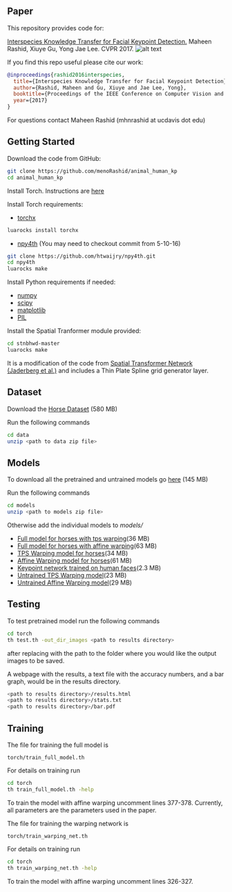 ## Paper
This repository provides code for:

[Interspecies Knowledge Transfer for Facial Keypoint Detection.](https://arxiv.org/abs/1704.04023) Maheen Rashid, Xiuye Gu, Yong Jae Lee. CVPR 2017.
![alt text](https://www.dropbox.com/s/w7q156x5i33on2n/1_13_gt.jpg)

If you find this repo useful please cite our work:
```bib
@inproceedings{rashid2016interspecies,
  title={Interspecies Knowledge Transfer for Facial Keypoint Detection},
  author={Rashid, Maheen and Gu, Xiuye and Jae Lee, Yong},
  booktitle={Proceedings of the IEEE Conference on Computer Vision and Pattern Recognition},
  year={2017}
}
```
For questions contact Maheen Rashid (mhnrashid at ucdavis dot edu)

## Getting Started

Download the code from GitHub:
```bash
git clone https://github.com/menoRashid/animal_human_kp
cd animal_human_kp
```
Install Torch. Instructions are [here](http://torch.ch/docs/getting-started.html)

Install Torch requirements:
* [torchx](https://github.com/nicholas-leonard/torchx)
```bash
luarocks install torchx
```
* [npy4th](https://github.com/htwaijry/npy4th) (You may need to checkout commit from 5-10-16)
```bash
git clone https://github.com/htwaijry/npy4th.git
cd npy4th
luarocks make
```

Install Python requirements if needed:
* [numpy](http://www.numpy.org/)
* [scipy](https://www.scipy.org/install.html)
* [matplotlib](http://matplotlib.org/users/installing.html)
* [PIL](http://www.pythonware.com/products/pil/)

Install the Spatial Tranformer module provided:
```bash
cd stnbhwd-master
luarocks make
```
It is a modification of the code from [Spatial Transformer Network (Jaderberg et al.)](https://github.com/qassemoquab/stnbhwd) and includes a Thin Plate Spline grid generator layer.

## Dataset
Download the [Horse Dataset](https://www.dropbox.com/s/9t770jhcjqo3mmg/release_data.zip) (580 MB)

Run the following commands
```bash
cd data
unzip <path to data zip file>
```

## Models
To download all the pretrained and untrained models go [here](https://www.dropbox.com/s/44ocinlmx8mp8v2/release_models.zip) (145 MB)

Run the following commands
```bash
cd models
unzip <path to models zip file>
```
Otherwise add the individual models to *models/*
* [Full model for horses with tps warping](https://www.dropbox.com/s/g0e7tj2r708eue1/horse_full_model_tps.dat)(36 MB)
* [Full model for horses with affine warping](https://www.dropbox.com/s/3vj7nts5f1v0ry0/horse_full_model_affine.dat)(63 MB)
* [TPS Warping model for horses](https://www.dropbox.com/s/3un0dild6xar8uf/horse_tps_model.dat)(34 MB)
* [Affine Warping model for horses](https://www.dropbox.com/s/o146cyvnx6hxy47/horse_affine_model.dat)(61 MB)
* [Keypoint network trained on human faces](https://www.dropbox.com/s/ksnzq43fvbsstyp/human_face_model.dat)(2.3 MB)
* [Untrained TPS Warping model](https://www.dropbox.com/s/rvqf2qtmaklvoff/tps_localization_net_untrained.dat)(23 MB)
* [Untrained Affine Warping model](https://www.dropbox.com/s/9o7mblgt1ftkebo/affine_localization_net_untrained.dat)(29 MB)

## Testing
To test pretrained model run the following commands
```bash
cd torch
th test.th -out_dir_images <path to results directory>
```
after replacing <path to results directory> with the path to the folder where you would like the output images to be saved.

A webpage with the results, a text file with the accuracy numbers, and a bar graph, would be in the results directory.
```bash
<path to results directory>/results.html
<path to results directory>/stats.txt
<path to results directory>/bar.pdf
```

## Training
The file for training the full model is 
```
torch/train_full_model.th
```
For details on training run 
```bash
cd torch
th train_full_model.th -help
```
To train the model with affine warping uncomment lines 377-378. Currently, all parameters are the parameters used in the paper.

The file for training the warping network is 
```
torch/train_warping_net.th
```
For details on training run
```bash
cd torch
th train_warping_net.th -help
```
To train the model with affine warping uncomment lines 326-327.
